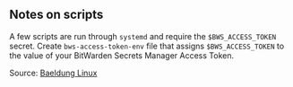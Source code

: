 ## Notes on scripts

A few scripts are run through `systemd` and require the `$BWS_ACCESS_TOKEN` secret. Create `bws-access-token-env` file that assigns `$BWS_ACCESS_TOKEN` to the value of your BitWarden Secrets Manager Access Token.

Source: [Baeldung Linux](https://www.baeldung.com/linux/systemd-services-environment-variables)

